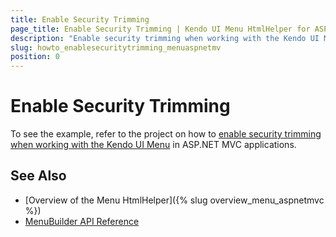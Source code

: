 ```yaml
---
title: Enable Security Trimming
page_title: Enable Security Trimming | Kendo UI Menu HtmlHelper for ASP.NET MVC
description: "Enable security trimming when working with the Kendo UI Menu in ASP.NET MVC applications."
slug: howto_enablesecuritytrimming_menuaspnetmv
position: 0
---
```


# Enable Security Trimming

To see the example, refer to the project on how to [enable security trimming when working with the Kendo UI Menu](https://github.com/telerik/ui-for-aspnet-mvc-examples/tree/master/menu/security-trimming) in ASP.NET MVC applications.

## See Also

* [Overview of the Menu HtmlHelper]({% slug overview_menu_aspnetmvc %})
* [MenuBuilder API Reference](http://docs.telerik.com/aspnet-mvc/api/Kendo.Mvc.UI.Fluent/MenuBuilder)
